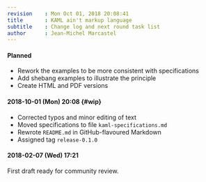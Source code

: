 ```yaml
---
revision    : Mon Oct 01, 2018 20:08:41
title       : KAML ain't markup language
subtitle    : Change log and next round task list
author      : Jean-Michel Marcastel
---
```


#### Planned

-   Rework the examples to be more consistent with specifications
-   Add shebang examples to illustrate the principle
-   Create HTML and PDF versions

#### 2018-10-01 (Mon) 20:08 {#wip}

-   Corrected typos and minor editing of text
-   Moved specifications to file `kaml-specifications.md`
-   Rewrote `README.md` in GitHub-flavoured Markdown
-   Assigned tag `release-0.1.0`

#### 2018-02-07 (Wed) 17:21

First draft ready for community review.

<!-- vim: set nu et tw=130 ts=8 sts=4 sw=4 ff=unix fo-=l fo+=tcroq2 fdm=marker fmr=@{,@} spell spelllang=en_gb :-->
